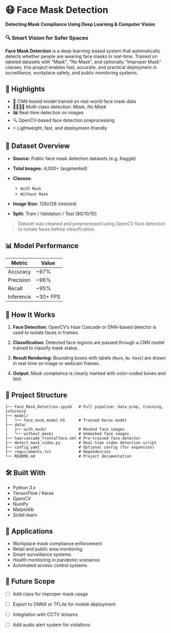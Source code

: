 # 😷 Face Mask Detection

**Detecting Mask Compliance Using Deep Learning & Computer Vision**




### 🔍 Smart Vision for Safer Spaces

**Face Mask Detection** is a deep learning-based system that automatically detects whether people are wearing face masks in real-time. Trained on labeled datasets with "Mask", "No Mask", and optionally "Improper Mask" classes, this project enables fast, accurate, and practical deployment in surveillance, workplace safety, and public monitoring systems.




## 🚀 Highlights

* 🎯 CNN-based model trained on real-world face mask data
* 👨‍👩‍👧‍👦 Multi-class detection: *Mask*, *No Mask*
* 🖼️ Real-time detection on images 
* 🔍 OpenCV-based face detection preprocessing
* ⚡ Lightweight, fast, and deployment-friendly




## 📁 Dataset Overview

* **Source:** Public face mask detection datasets (e.g. Kaggle)
* **Total Images:** 4,000+ (augmented)
* **Classes:**

  * `With Mask`
  * `Without Mask`
* **Image Size:** 128x128 (resized)
* **Split:** Train / Validation / Test (80/10/10)

> Dataset was cleaned and preprocessed using OpenCV face detection to isolate faces before classification.




## 📊 Model Performance

| Metric    | Value     |
| --------- | --------- |
| Accuracy  | \~97%     |
| Precision | \~96%     |
| Recall    | \~95%     |
| Inference | \~30+ FPS |




## 🧠 How It Works

1. **Face Detection:**
   OpenCV’s Haar Cascade or DNN-based detector is used to isolate faces in frames.

2. **Classification:**
   Detected face regions are passed through a CNN model trained to classify mask status.

3. **Result Rendering:**
   Bounding boxes with labels (`Mask`, `No Mask`) are drawn in real-time on image or webcam frames.

4. **Output:**
   Mask compliance is clearly marked with color-coded boxes and text.




## 📂 Project Structure

```
├── Face_Mask_Detection.ipynb   # Full pipeline: data prep, training, inference
├── model/
│   └── face_mask_model.h5      # Trained Keras model
├── data/
│   ├── with_mask/              # Masked face images
│   └── without_mask/           # Unmasked face images
├── haarcascade_frontalface.xml # Pre-trained face detector
├── detect_mask_video.py        # Real-time video detection script
├── config.yaml                 # Optional config (for expansion)
├── requirements.txt            # Dependencies
└── README.md                   # Project documentation
```




## 🛠️ Built With

* Python 3.x
* TensorFlow / Keras
* OpenCV
* NumPy
* Matplotlib
* Scikit-learn




## 🧭 Applications

* Workplace mask compliance enforcement
* Retail and public area monitoring
* Smart surveillance systems
* Health monitoring in pandemic scenarios
* Automated access control systems




## 🧩 Future Scope

* [ ] Add class for improper mask usage
* [ ] Export to ONNX or TFLite for mobile deployment
* [ ] Integration with CCTV streams
* [ ] Add audio alert system for violations


